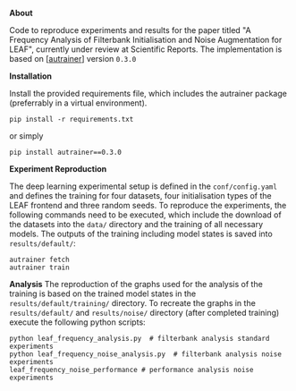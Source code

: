 **About**

Code to reproduce experiments and results for the paper titled "A Frequency Analysis of Filterbank Initialisation and Noise Augmentation for LEAF", currently under review at Scientific Reports. The implementation is based on [[autrainer](https://autrainer.github.io/autrainer/)] version `0.3.0`


**Installation**

Install the provided requirements file, which includes the autrainer package (preferrably in a virtual environment).

```
pip install -r requirements.txt
```

or simply

```
pip install autrainer==0.3.0
```

**Experiment Reproduction**

The deep learning experimental setup is defined in the `conf/config.yaml` and defines the training for four datasets, four initialisation types of the LEAF frontend and three random seeds. To reproduce the experiments, the following commands need to be executed, which include the download of the datasets into the `data/` directory and the training of all necessary models. The outputs of the training including model states is saved into `results/default/`:

```
autrainer fetch
autrainer train
```

**Analysis**
The reproduction of the graphs used for the analysis of the training is based on the trained model states in the `results/default/training/` directory. To recreate the graphs in the `results/default/` and `results/noise/` directory (after completed training) execute the following python scripts:

```
python leaf_frequency_analysis.py  # filterbank analysis standard experiments
python leaf_frequency_noise_analysis.py  # filterbank analysis noise experiments
leaf_frequency_noise_performance # performance analysis noise experiments
```